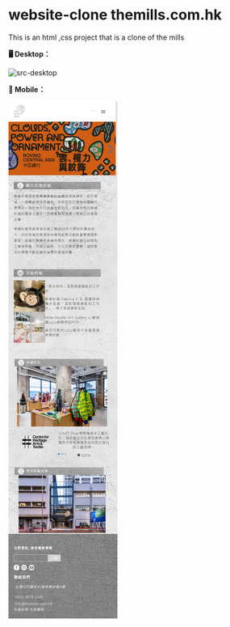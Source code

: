 # website-clone themills.com.hk

This is an html ,css project that is a clone of the mills

**🖥 Desktop：**

![src-desktop](<themills(desktop).png>)

**📱 Mobile：**

![src-desktop](<./themills(mobile).png>)
